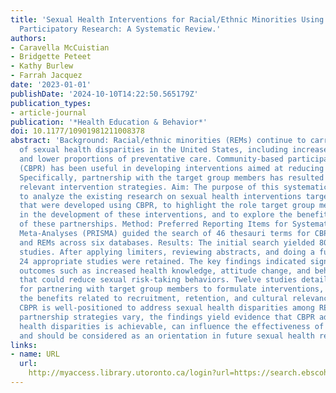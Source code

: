 ```yaml
---
title: 'Sexual Health Interventions for Racial/Ethnic Minorities Using Community-Based
  Participatory Research: A Systematic Review.'
authors:
- Caravella McCuistian
- Bridgette Peteet
- Kathy Burlew
- Farrah Jacquez
date: '2023-01-01'
publishDate: '2024-10-10T14:22:50.565179Z'
publication_types:
- article-journal
publication: '*Health Education & Behavior*'
doi: 10.1177/10901981211008378
abstract: 'Background: Racial/ethnic minorities (REMs) continue to carry the burden
  of sexual health disparities in the United States, including increased health risks
  and lower proportions of preventative care. Community-based participatory research
  (CBPR) has been useful in developing interventions aimed at reducing these disparities.
  Specifically, partnership with the target group members has resulted in more culturally
  relevant intervention strategies. Aim: The purpose of this systematic review was
  to analyze the existing research on sexual health interventions targeting U.S. REMs
  that were developed using CBPR, to highlight the role target group members played
  in the development of these interventions, and to explore the benefits and outcomes
  of these partnerships. Method: Preferred Reporting Items for Systematic Review and
  Meta-Analyses (PRISMA) guided the search of 46 thesauri terms for CBPR, sexual health,
  and REMs across six databases. Results: The initial search yielded 805 identified
  studies. After applying limiters, reviewing abstracts, and doing a full-text review,
  24 appropriate studies were retained. The key findings indicated significant intervention
  outcomes such as increased health knowledge, attitude change, and behavioral intention
  that could reduce sexual risk-taking behaviors. Twelve studies detailed the methods
  for partnering with target group members to formulate interventions, highlighting
  the benefits related to recruitment, retention, and cultural relevance. Discussion:
  CBPR is well-positioned to address sexual health disparities among REMs. While community
  partnership strategies vary, the findings yield evidence that CBPR addressing sexual
  health disparities is achievable, can influence the effectiveness of interventions,
  and should be considered as an orientation in future sexual health research.'
links:
- name: URL
  url: 
    http://myaccess.library.utoronto.ca/login?url=https://search.ebscohost.com/login.aspx?direct=true&db=cin20&AN=161622819&site=ehost-live
---
```

